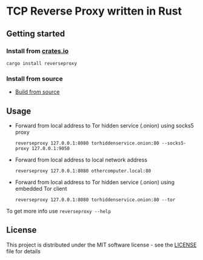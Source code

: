 # TCP Reverse Proxy written in Rust

## Getting started 

### Install from [crates.io](https://crates.io/crates/reverseproxy)

```
cargo install reverseproxy
```

### Install from source

* [Build from source](doc/build.md) 

## Usage

* Forward from local address to Tor hidden service (.onion) using socks5 proxy

    ```shell
    reverseproxy 127.0.0.1:8080 torhiddenservice.onion:80 --socks5-proxy 127.0.0.1:9050
    ```

* Forward from local address to local network address

    ```shell
    reverseproxy 127.0.0.1:8080 othercomputer.local:80 
    ```

* Forward from local address to Tor hidden service (.onion) using embedded Tor client

    ```shell
    reverseproxy 127.0.0.1:8080 torhiddenservice.onion:80 --tor
    ```

To get more info use `reverseproxy --help`

## License

This project is distributed under the MIT software license - see the [LICENSE](LICENSE) file for details
